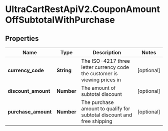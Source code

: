 # UltraCartRestApiV2.CouponAmountOffSubtotalWithPurchase

## Properties
Name | Type | Description | Notes
------------ | ------------- | ------------- | -------------
**currency_code** | **String** | The ISO-4217 three letter currency code the customer is viewing prices in | [optional] 
**discount_amount** | **Number** | The amount of subtotal discount | [optional] 
**purchase_amount** | **Number** | The purchase amount to qualify for subtotal discount and free shipping | [optional] 


